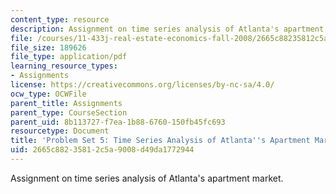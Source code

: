 ```yaml
---
content_type: resource
description: Assignment on time series analysis of Atlanta's apartment market.
file: /courses/11-433j-real-estate-economics-fall-2008/2665c88235812c5a9008d49da1772944_ps5_08.pdf
file_size: 189626
file_type: application/pdf
learning_resource_types:
- Assignments
license: https://creativecommons.org/licenses/by-nc-sa/4.0/
ocw_type: OCWFile
parent_title: Assignments
parent_type: CourseSection
parent_uid: 8b113727-f7ea-1b88-6760-150fb45fc693
resourcetype: Document
title: 'Problem Set 5: Time Series Analysis of Atlanta''s Apartment Market'
uid: 2665c882-3581-2c5a-9008-d49da1772944
---
```

Assignment on time series analysis of Atlanta's apartment market.